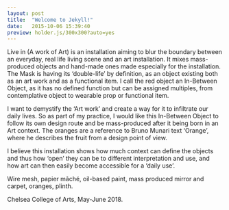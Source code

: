 ```yaml
---
layout: post
title:  "Welcome to Jekyll!"
date:   2015-10-06 15:39:40
preview: holder.js/300x300?auto=yes
---
```


Live in (A work of Art) is an installation aiming to blur the boundary between an everyday, real life living scene and an art installation. It mixes mass-produced objects and hand-made ones made especially for the installation. The Mask is having its ‘double-life’ by definition, as an object existing both as an art work and as a functional item. I call the red object an In-Between Object, as it has no defined function but can be assigned multiples, from contemplative object to wearable prop or functional item.  

I want to demystify the ‘Art work’ and create a way for it to infiltrate our daily lives. So as part of my practice, I would like this In-Between Object to follow its own design route and be mass-produced after it being born in an Art context. The oranges are a reference to Bruno Munari text ‘Orange’, where he describes the fruit from a design point of view. 

I believe this installation shows how much context can define the objects and thus how ‘open’ they can be to different interpretation and use, and how art can then easily become accessible for a ‘daily use’.

Wire mesh, papier mâché, oil-based paint, mass produced mirror and carpet, oranges, plinth.

Chelsea College of Arts, May-June 2018.

